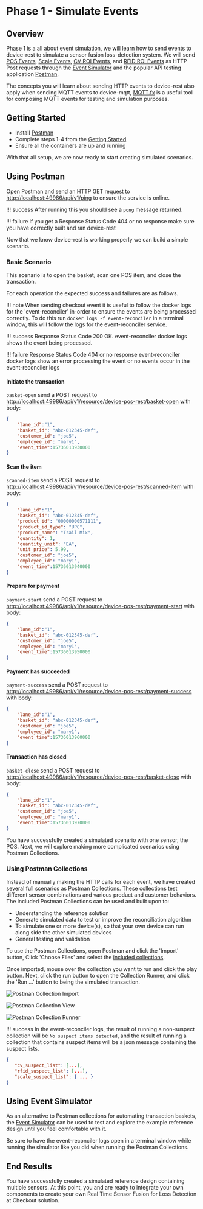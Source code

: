 # Phase 1 - Simulate Events

## Overview

Phase 1 is a all about event simulation, we will learn how to send events to device-rest to simulate a sensor fusion loss-detection system.  We will send [POS Events](../rtsf_at_checkout_events/checkout_events.md#pos-events), [Scale Events](../rtsf_at_checkout_events/checkout_events.md#scale-events), [CV ROI Events](../rtsf_at_checkout_events/checkout_events.md#cv-roi-events), and [RFID ROI Events](../rtsf_at_checkout_events/checkout_events.md#rfid-roi-events) as HTTP Post requests through the [Event Simulator](../rtsf_at_checkout_events/event_simulation.md) and the popular API testing application [Postman](https://www.getpostman.com/downloads/).

The concepts you will learn about sending HTTP events to device-rest also apply when sending MQTT events to device-mqtt, [MQTT.fx](https://mqttfx.jensd.de/) is a useful tool for composing MQTT events for testing and simulation purposes.

## Getting Started

- Install [Postman](https://www.getpostman.com/downloads/)
- Complete steps 1-4 from the [Getting Started](rtsf-at-checkout-reference-design/#step-1-clone-the-repository)
- Ensure all the containers are up and running

With that all setup, we are now ready to start creating simulated scenarios.


## Using Postman

Open Postman and send an HTTP GET request to <http://localhost:49986/api/v1/ping> to ensure the service is online.

!!! success
    After running this you should see a `pong` message returned.

!!! failure
    If you get a Response Status Code 404 or no response make sure you have correctly built and ran device-rest

Now that we know device-rest is working properly we can build a simple scenario.

### Basic Scenario

This scenario is to open the basket, scan one POS item, and close the transaction.

For each operation the expected success and failures are as follows.

!!! note
    When sending checkout event it is useful to follow the docker logs for the 'event-reconciler' in-order to ensure the events are being processed correctly.  To do this run `docker logs -f event-reconciler` in a terminal window, this will follow the logs for the event-reconciler service.

!!! success
    Response Status Code 200 OK.
    event-reconciler docker logs shows the event being processed.

!!! failure
    Response Status Code 404 or no response
    event-reconciler docker logs show an error processing the event or no events occur in the event-reconciler logs

#### Initiate the transaction

`basket-open` send a POST request to <http://localhost:49986/api/v1/resource/device-pos-rest/basket-open> with body:

```json
{
    "lane_id":"1",
    "basket_id": "abc-012345-def",
    "customer_id": "joe5",
    "employee_id": "mary1",
    "event_time":15736013930000
}
```

#### Scan the item

`scanned-item` send a POST request to <http://localhost:49986/api/v1/resource/device-pos-rest/scanned-item> with body:

```json
{
    "lane_id":"1",
    "basket_id": "abc-012345-def",
    "product_id": "00000000571111",
    "product_id_type": "UPC",
    "product_name": "Trail Mix",
    "quantity": 1,
    "quantity_unit": "EA",
    "unit_price": 5.99,
    "customer_id": "joe5",
    "employee_id": "mary1",
    "event_time":15736013940000
}
```

#### Prepare for payment

`payment-start` send a POST request to <http://localhost:49986/api/v1/resource/device-pos-rest/payment-start> with body:

```json
{
    "lane_id":"1",
    "basket_id": "abc-012345-def",
    "customer_id": "joe5",
    "employee_id": "mary1",
    "event_time":15736013950000
}
```

#### Payment has succeeded

`payment-success` send a POST request to <http://localhost:49986/api/v1/resource/device-pos-rest/payment-success> with body:

``` json
{
    "lane_id":"1",
    "basket_id": "abc-012345-def",
    "customer_id": "joe5",
    "employee_id": "mary1",
    "event_time":15736013960000
}
```

#### Transaction has closed

`basket-close` send a POST request to <http://localhost:49986/api/v1/resource/device-pos-rest/basket-close> with body:

``` json
{
    "lane_id":"1",
    "basket_id": "abc-012345-def",
    "customer_id": "joe5",
    "employee_id": "mary1",
    "event_time":15736013970000
}
```

You have successfully created a simulated scenario with one sensor, the POS.  Next, we will explore making more complicated scenarios using Postman Collections.

### Using Postman Collections

Instead of manually making the HTTP calls for each event, we have created several full scenarios as Postman Collections.  These collections test different sensor combinations and various product and customer behaviors.  The included Postman Collections can be used and built upon to:

- Understanding the reference solution
- Generate simulated data to test or improve the reconciliation algorithm
- To simulate one or more device(s), so that your own device can run along side the other simulated devices
- General testing and validation

To use the Postman Collections, open Postman and click the 'Import' button, Click 'Choose Files' and select the [included collections](https://github.com/intel-iot-devkit/rtsf-at-checkout-reference-design/blob/master/loss-detection-app/postman-collections).

Once imported, mouse over the collection you want to run and click the play button. Next, click the run button to open the Collection Runner, and click the 'Run ...' button to being the simulated transaction.

![Postman Collection Import](../images/postman-import.png)

![Postman Collection View](../images/postman-collection-view.png)

![Postman Collection Runner](../images/postman-collection-runner.png)

!!! success
    In the event-reconciler logs, the result of running a non-suspect collection will be `No suspect items detected`, and the result of running a collection that contains suspect items will be a json message containing the suspect lists.

``` json
{
   "cv_suspect_list": [...],
   "rfid_suspect_list": [...],
   "scale_suspect_list": { ... }
}
```

## Using Event Simulator

As an alternative to Postman collections for automating transaction baskets, the [Event Simulator](../rtsf_at_checkout_events/event_simulation.md) can be used to test and explore the example reference design until you feel comfortable with it. 

Be sure to have the event-reconciler logs open in a terminal window while running the simulator like you did when running the Postman Collections.

## End Results

You have successfully created a simulated reference design containing multiple sensors. At this point, you and are ready to integrate your own components to create your own Real Time Sensor Fusion for Loss Detection at Checkout solution.
